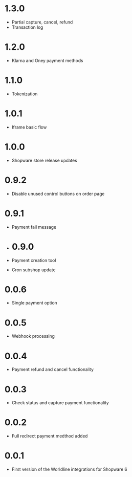 # 1.3.0
- Partial capture, cancel, refund
- Transaction log

# 1.2.0
- Klarna and Oney payment methods

# 1.1.0
- Tokenization

# 1.0.1
- Iframe basic flow

# 1.0.0
- Shopware store release updates

# 0.9.2
- Disable unused control buttons on order page

# 0.9.1
- Payment fail message

- # 0.9.0
- Payment creation tool
- Cron subshop update

# 0.0.6
- Single payment option

# 0.0.5
- Webhook processing

# 0.0.4
- Payment refund and cancel functionality

# 0.0.3
- Check status and capture payment functionality

# 0.0.2
- Full redirect payment medthod added

# 0.0.1
- First version of the Worldline integrations for Shopware 6
